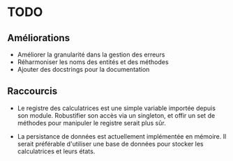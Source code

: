 TODO
====

## Améliorations

* Améliorer la granularité dans la gestion des erreurs
* Réharmoniser les noms des entités et des méthodes
* Ajouter des docstrings pour la documentation


## Raccourcis

* Le registre des calculatrices est une simple variable importée depuis son module. Robustifier son accès via un singleton, et offir un set de méthodes pour manipuler le registre serait plus sûr.

* La persistance de données est actuellement implémentée en mémoire. Il serait préférable d'utiliser une base de données pour stocker les calculatrices et leurs états.
